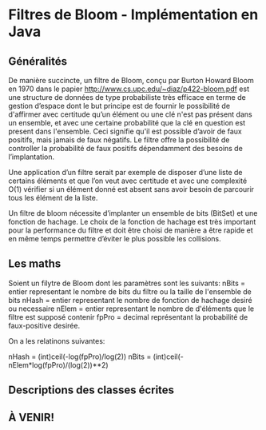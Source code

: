 # Filtres de Bloom - Implémentation en Java

## Généralités

De manière succincte, un filtre de Bloom, conçu par Burton Howard Bloom en 1970 dans le papier http://www.cs.upc.edu/~diaz/p422-bloom.pdf est une structure de données de type probabiliste très efficace en terme de gestion d’espace dont le but principe est de fournir le possibilité de d'affirmer avec certitude qu’un élément ou une clé n'est pas présent dans un ensemble, et avec une certaine probabilité que la clé en question est present dans l'ensemble. Ceci signifie qu'il est possible d’avoir de faux positifs, mais jamais de faux négatifs. Le filtre offre la possibilité de controller la probabilité de faux positifs dépendamment des besoins de l’implantation.

Une application d’un filtre serait par exemple de disposer d’une liste de certains éléments et que l’on veut avec certitude et avec une complexité O(1) vérifier si un élément donné est absent sans avoir besoin de parcourir tous les élément de la liste.

Un filtre de bloom nécessite d’implanter un ensemble de bits (BitSet) et une fonction de hachage. Le choix de la fonction de hachage est très important pour la performance du filtre et doit être choisi de manière a être rapide et en même temps permettre d’éviter le plus possible les collisions.

## Les maths

Soient un filytre de Bloom dont les paramètres sont les suivants:
nBits = entier representant le nombre de bits du filtre ou la taille de l'ensemble de bits
nHash = entier representant le nombre de fonction de hachage desiré ou necessaire
nElem = entier representant le nombre de d'éléments que le filtre est supposé contenir
fpPro = decimal représentant la probabilité de faux-positive desirée.

On a les relatinons suivantes:

nHash = (int)ceil(-log(fpPro)/log(2))
nBits = (int)ceil(-nElem*log(fpPro)/(log(2))**2)

## Descriptions des classes écrites

## À VENIR!
